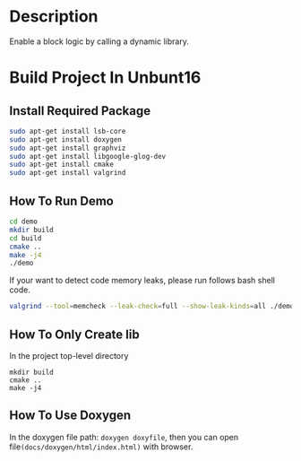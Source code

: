 # Description
Enable a block logic by calling a dynamic library.

# Build Project In Unbunt16
## Install Required Package
```bash
sudo apt-get install lsb-core
sudo apt-get install doxygen
sudo apt-get install graphviz
sudo apt-get install libgoogle-glog-dev
sudo apt-get install cmake
sudo apt-get install valgrind
```
## How To Run Demo
```bash
cd demo
mkdir build
cd build
cmake ..
make -j4
./demo
```
If your want to detect code memory leaks, please run follows bash shell code.
```bash
valgrind --tool=memcheck --leak-check=full --show-leak-kinds=all ./demo
```
## How To Only Create lib
In the project top-level directory
```
mkdir build
cmake ..
make -j4
```
## How To Use Doxygen
In the doxygen file path: `doxygen doxyfile`, then you can open file`(docs/doxygen/html/index.html)` with browser.
